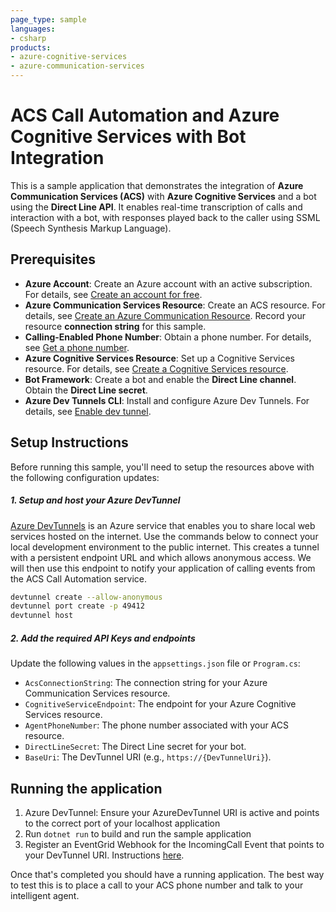 ```yaml
---
page_type: sample
languages:
- csharp
products:
- azure-cognitive-services
- azure-communication-services
---
```


# ACS Call Automation and Azure Cognitive Services with Bot Integration

This is a sample application that demonstrates the integration of **Azure Communication Services (ACS)** with **Azure Cognitive Services** and a bot using the **Direct Line API**. It enables real-time transcription of calls and interaction with a bot, with responses played back to the caller using SSML (Speech Synthesis Markup Language).

## Prerequisites

- **Azure Account**: Create an Azure account with an active subscription. For details, see [Create an account for free](https://azure.microsoft.com/free/).
- **Azure Communication Services Resource**: Create an ACS resource. For details, see [Create an Azure Communication Resource](https://docs.microsoft.com/azure/communication-services/quickstarts/create-communication-resource). Record your resource **connection string** for this sample.
- **Calling-Enabled Phone Number**: Obtain a phone number. For details, see [Get a phone number](https://learn.microsoft.com/en-us/azure/communication-services/quickstarts/telephony/get-phone-number?tabs=windows&pivots=platform-azp).
- **Azure Cognitive Services Resource**: Set up a Cognitive Services resource. For details, see [Create a Cognitive Services resource](https://learn.microsoft.com/en-us/azure/cognitive-services/cognitive-services-apis-create-account).
- **Bot Framework**: Create a bot and enable the **Direct Line channel**. Obtain the **Direct Line secret**.
- **Azure Dev Tunnels CLI**: Install and configure Azure Dev Tunnels. For details, see [Enable dev tunnel](https://learn.microsoft.com/en-us/azure/developer/dev-tunnels/get-started?tabs=windows).

## Setup Instructions

Before running this sample, you'll need to setup the resources above with the following configuration updates:

##### 1. Setup and host your Azure DevTunnel

[Azure DevTunnels](https://learn.microsoft.com/en-us/azure/developer/dev-tunnels/overview) is an Azure service that enables you to share local web services hosted on the internet. Use the commands below to connect your local development environment to the public internet. This creates a tunnel with a persistent endpoint URL and which allows anonymous access. We will then use this endpoint to notify your application of calling events from the ACS Call Automation service.

```bash
devtunnel create --allow-anonymous
devtunnel port create -p 49412
devtunnel host
```

##### 2. Add the required API Keys and endpoints
Update the following values in the `appsettings.json` file or `Program.cs`:

- `AcsConnectionString`: The connection string for your Azure Communication Services resource.
- `CognitiveServiceEndpoint`: The endpoint for your Azure Cognitive Services resource.
- `AgentPhoneNumber`: The phone number associated with your ACS resource.
- `DirectLineSecret`: The Direct Line secret for your bot.
- `BaseUri`: The DevTunnel URI (e.g., `https://{DevTunnelUri}`).

## Running the application

1. Azure DevTunnel: Ensure your AzureDevTunnel URI is active and points to the correct port of your localhost application
2. Run `dotnet run` to build and run the sample application
3. Register an EventGrid Webhook for the IncomingCall Event that points to your DevTunnel URI. Instructions [here](https://learn.microsoft.com/en-us/azure/communication-services/concepts/call-automation/incoming-call-notification).


Once that's completed you should have a running application. The best way to test this is to place a call to your ACS phone number and talk to your intelligent agent.